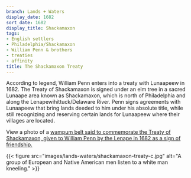 ```yaml
---
branch: Lands + Waters
display_date: 1682
sort_date: 1682
display_title: Shackamaxon
tags:
- English settlers
- Philadelphia/Shackamaxon
- William Penn & brothers
- treaties
- affinity
title: The Shackamaxon Treaty
---
```


According to legend, William Penn enters into a treaty with Lunaapeew in 1682. The Treaty of Shackamaxon is signed under an elm tree in a sacred Lunaape area known as Shackamaxon, which is north of Philadelphia and along the Lenapewihittuck/Delaware River. Penn signs agreements with Lunaapeew that bring lands deeded to him under his absolute title, while still recognizing and reserving certain lands for Lunaapeew where their villages are located.

View a photo of a [wampum belt said to commemorate the Treaty of Shackamaxon, given to William Penn by the Lenape in 1682 as a sign of friendship.](https://commons.wikimedia.org/wiki/File:The_belt_of_wampum_delivered_by_the_Indians_to_William_Penn_at_the_%22Great_Treaty%22_(1682).jpg#/media/File:The_belt_of_wampum_delivered_by_the_Indians_to_William_Penn_at_the_%22Great_Treaty%22_(1682).jpg)

{{< figure src="images/lands-waters/shackamaxon-treaty-c.jpg" alt="A group of European and Native American men listen to a white man kneeling." >}}
